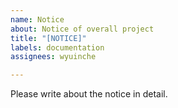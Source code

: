 ```yaml
---
name: Notice
about: Notice of overall project
title: "[NOTICE]"
labels: documentation
assignees: wyuinche

---
```


Please write about the notice in detail.
